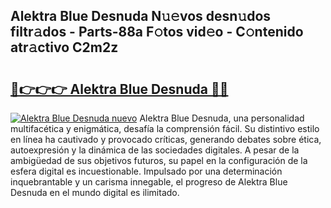 ## Alektra Blue Desnuda N𝚞𝚎vos desn𝚞dos filtr𝚊dos - Parts-88a F𝚘tos vid𝚎o - C𝚘ntenido atr𝚊ctivo C2m2z

# <h2><a href="http://mb6vfnd.tromn.icu/?c=Alektra+Blue+Desnuda">🔗👉👉👉 Alektra Blue Desnuda 🔗🔗</a></h2>

[![Alektra Blue Desnuda nuevo](https://i.imgur.com/pEAQMta.gif)](http://mb6vfnd.tromn.icu/?c=Alektra+Blue+Desnuda)
Alektra Blue Desnuda, una personalidad multifacética y enigmática, desafía la comprensión fácil. Su distintivo estilo en línea ha cautivado y provocado críticas, generando debates sobre ética, autoexpresión y la dinámica de las sociedades digitales. A pesar de la ambigüedad de sus objetivos futuros, su papel en la configuración de la esfera digital es incuestionable. Impulsado por una determinación inquebrantable y un carisma innegable, el progreso de Alektra Blue Desnuda en el mundo digital es ilimitado.
